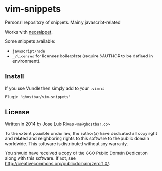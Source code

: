 vim-snippets
============

Personal repository of snippets. Mainly javascript-related.

Works with [neosnippet](https://github.com/Shougo/neosnippet.vim).

Some snippets available:

+ `javascript/node`
+ `_/licenses` for licenses boilerplate (require $AUTHOR to be defined in environment).

Install
-------

If you use Vundle then simply add to your `.vimrc`:

    Plugin 'ghostbar/vim-snippets'

License
-------
Written in 2014 by Jose Luis Rivas `<me@ghostbar.co>` 

To the extent possible under law, the author(s) have dedicated all copyright and related and neighboring rights to this software to the public domain worldwide. This software is distributed without any warranty. 

You should have received a copy of the CC0 Public Domain Dedication along with this software. If not, see <http://creativecommons.org/publicdomain/zero/1.0/>. 
